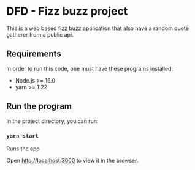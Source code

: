 # DFD - Fizz buzz project
This is a web based fizz buzz application that also have a random quote gatherer from a public api.
## Requirements
In order to run this code, one must have these programs installed:
* Node.js >= 16.0
* yarn >= 1.22
## Run the program

In the project directory, you can run:

### `yarn start`

Runs the app

Open [http://localhost:3000](http://localhost:3000) to view it in the browser.
